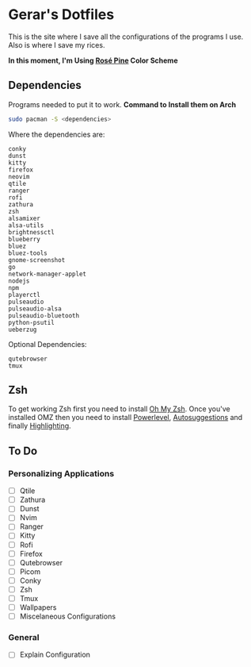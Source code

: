 # Gerar's Dotfiles
This is the site where I save all the configurations of the programs I use. Also is where I save my rices.

**In this moment, I'm Using [Rosé Pine](https://github.com/rose-pine/rose-pine-theme) Color Scheme**

## Dependencies
Programs needed to put it to work.
**Command to Install them on Arch**
~~~ bash
sudo pacman -S <dependencies>
~~~    
Where the dependencies are:   
~~~
conky
dunst
kitty
firefox
neovim
qtile
ranger
rofi
zathura
zsh
alsamixer
alsa-utils
brightnessctl
blueberry
bluez
bluez-tools
gnome-screenshot
go
network-manager-applet
nodejs
npm
playerctl
pulseaudio
pulseaudio-alsa
pulseaudio-bluetooth
python-psutil
ueberzug
~~~
    
Optional Dependencies:
~~~
qutebrowser
tmux
~~~

## Zsh
To get working Zsh first you need to install [Oh My Zsh](https://ohmyz.sh/). Once you've installed OMZ then you need to install [Powerlevel](https://github.com/romkatv/powerlevel10k#oh-my-zsh), [Autosuggestions](https://github.com/zsh-users/zsh-autosuggestions/blob/master/INSTALL.md#oh-my-zsh) and finally [Highlighting](https://github.com/zsh-users/zsh-autosuggestions/blob/master/INSTALL.md#oh-my-zsh).

## To Do
### Personalizing Applications
- [ ] Qtile
- [ ] Zathura
- [ ] Dunst
- [ ] Nvim
- [ ] Ranger
- [ ] Kitty
- [ ] Rofi
- [ ] Firefox
- [ ] Qutebrowser
- [ ] Picom
- [ ] Conky
- [ ] Zsh
- [ ] Tmux
- [ ] Wallpapers
- [ ] Miscelaneous Configurations

### General
- [ ] Explain Configuration
